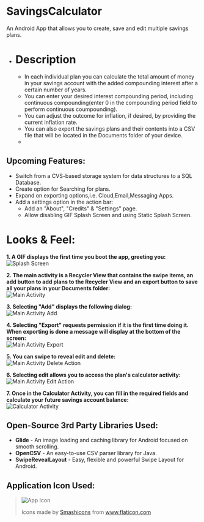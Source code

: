 # SavingsCalculator
An Android App that allows you to create, save and edit multiple savings plans.

- # Description
  - In each individual plan you can calculate the total amount of money in your savings account with the added compounding interest after a certain number of years.  
  - You can enter your desired interest compounding period, including continuous compounding(enter 0 in the compounding period field to perform continuous coumpounding).  
  - You can adjust the outcome for inflation, if desired, by providing the current inflation rate.  
  - You can also export the savings plans and their contents into a CSV file that will be located in the Documents folder of your device.  
  - 
## Upcoming Features:  
* Switch from a CVS-based storage system for data structures to a SQL Database.
* Create option for Searching for plans.
* Expand on exporting options,i.e. Cloud,Email,Messaging Apps.
* Add a settings option in the action bar:
  * Add an "About", "Credits" & "Settings" page.
  * Allow disabling GIF Splash Screen and using Static Splash Screen.
   
# Looks & Feel:
**1. A GIF displays the first time you boot the app, greeting you:**  
![Splash Screen](/gifs/Splash-Screen-Showcase.gif)

**2. The main activity is a Recycler View that contains the swipe items, an add button to add plans to the Recycler View and an export button to save all your plans in your Documents folder:**  
![Main Activity](/gifs/Main-Activity.gif)  
  
**3. Selecting "Add" displays the following dialog:**  
![Main Activity Add](/gifs/Main-Activity-Add.gif)  
  
**4. Selecting "Export" requests permission if it is the first time doing it. When exporting is done a message will display at the bottom of the screen:**  
![Main Activity Export](/gifs/Main-Activity-Export.gif)  
  
**5. You can swipe to reveal edit and delete:**  
![Main Activity Delete Action](/gifs/Main-Activity-Delete.gif)  
  
**6. Selecting edit allows you to access the plan's calculator activity:**  
![Main Activity Edit Action](/gifs/Main-Activity-Edit.gif)  

**7. Once in the Calculator Activity, you can fill in the required fields and calculate your future savings account balance:**  
![Calculator Activity](/gifs/Calculator-Activity.gif)  


## __Open-Source 3rd Party Libraries Used:__

* **Glide** - An image loading and caching library for Android focused on smooth scrolling.  
* **OpenCSV** - An easy-to-use CSV parser library for Java.  
* **SwipeRevealLayout** - Easy, flexible and powerful Swipe Layout for Android.  

## __Application Icon Used:__  
> ![App Icon](app-icon.png)  
> <div>Icons made by <a href="https://smashicons.com/" title="Smashicons">Smashicons</a> from <a href="https://www.flaticon.com/" title="Flaticon">www.flaticon.com</a></div>
